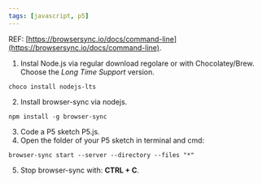 ```yaml
---
tags: [javascript, p5]
---
```

REF: [https://browsersync.io/docs/command-line](https://browsersync.io/docs/command-line).

1. Instal Node.js via regular download regolare or with Chocolatey/Brew. Choose the _Long Time Support_ version.

```shell
choco install nodejs-lts
``` 

2. Install browser-sync via nodejs.

```shell
npm install -g browser-sync
``` 

3. Code a P5 sketch P5.js.
4. Open the folder of your P5 sketch in terminal and cmd:

```shell
browser-sync start --server --directory --files "*"
``` 

5. Stop browser-sync with: **CTRL + C**.